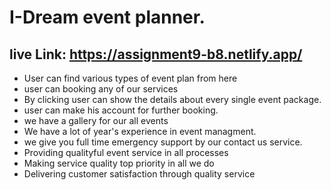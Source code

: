 # I-Dream event planner.
 ## live Link: https://assignment9-b8.netlify.app/
 


- User can find various types of event plan from here
- user can booking any of our services
- By clicking user can show the details about every single event package.
- user can make his account for further booking.
- we have a gallery for our all events
- We have a lot of year's experience in event managment.
- we give you full time emergency support by our contact us service.
- Providing qualityful event service in all processes
- Making service quality top priority in all we do
- Delivering customer satisfaction through quality service